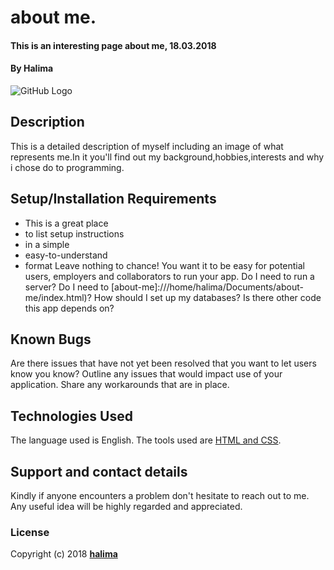 # about me.
#### This is an interesting page about me, 18.03.2018
#### By **Halima**
![GitHub Logo](pics/me.jpg)

## Description
This is a detailed description of myself including an image of what represents me.In it you'll find out my background,hobbies,interests and why i chose do to programming.
## Setup/Installation Requirements
* This is a great place
* to list setup instructions
* in a simple
* easy-to-understand
* format
Leave nothing to chance! You want it to be easy for potential users, employers and collaborators to run your app. Do I need to run a server? Do I need to [about-me]:///home/halima/Documents/about-me/index.html)? How should I set up my databases? Is there other code this app depends on?
## Known Bugs
Are there issues that have not yet been resolved that you want to let users know you know? Outline any issues that would impact use of your application. Share any workarounds that are in place.
## Technologies Used
The language used is English. The tools used are [HTML and CSS](http://github.com). 
## Support and contact details
Kindly if anyone encounters a problem don't hesitate to reach out to me. Any useful idea will be highly regarded and appreciated.
### License
Copyright (c) 2018 **[halima](https://github.com/halluh)**
